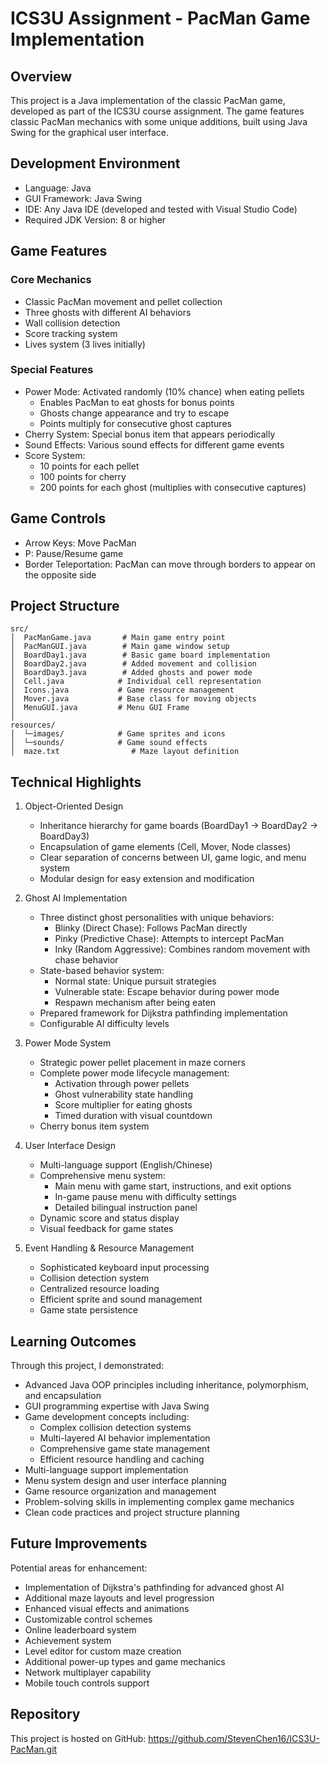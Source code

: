 # ICS3U Assignment - PacMan Game Implementation

## Overview

This project is a Java implementation of the classic PacMan game, developed as part of the ICS3U course assignment. The game features classic PacMan mechanics with some unique additions, built using Java Swing for the graphical user interface.

## Development Environment

- Language: Java
- GUI Framework: Java Swing
- IDE: Any Java IDE (developed and tested with Visual Studio Code)
- Required JDK Version: 8 or higher

## Game Features

### Core Mechanics
- Classic PacMan movement and pellet collection
- Three ghosts with different AI behaviors
- Wall collision detection
- Score tracking system
- Lives system (3 lives initially)

### Special Features
- Power Mode: Activated randomly (10% chance) when eating pellets
  - Enables PacMan to eat ghosts for bonus points
  - Ghosts change appearance and try to escape
  - Points multiply for consecutive ghost captures
- Cherry System: Special bonus item that appears periodically
- Sound Effects: Various sound effects for different game events
- Score System:
  - 10 points for each pellet
  - 100 points for cherry
  - 200 points for each ghost (multiplies with consecutive captures)

## Game Controls

- Arrow Keys: Move PacMan
- P: Pause/Resume game
- Border Teleportation: PacMan can move through borders to appear on the opposite side

## Project Structure

```
src/
│  PacManGame.java       # Main game entry point
│  PacManGUI.java        # Main game window setup
│  BoardDay1.java        # Basic game board implementation
│  BoardDay2.java        # Added movement and collision
│  BoardDay3.java        # Added ghosts and power mode
│  Cell.java            # Individual cell representation
│  Icons.java           # Game resource management
│  Mover.java           # Base class for moving objects
│  MenuGUI.java         # Menu GUI Frame
│
resources/
│  └─images/            # Game sprites and icons
│  └─sounds/            # Game sound effects
│  maze.txt                # Maze layout definition
```

## Technical Highlights

1. Object-Oriented Design
   - Inheritance hierarchy for game boards (BoardDay1 → BoardDay2 → BoardDay3)
   - Encapsulation of game elements (Cell, Mover, Node classes)
   - Clear separation of concerns between UI, game logic, and menu system
   - Modular design for easy extension and modification

2. Ghost AI Implementation
   - Three distinct ghost personalities with unique behaviors:
     * Blinky (Direct Chase): Follows PacMan directly
     * Pinky (Predictive Chase): Attempts to intercept PacMan
     * Inky (Random Aggressive): Combines random movement with chase behavior
   - State-based behavior system:
     * Normal state: Unique pursuit strategies
     * Vulnerable state: Escape behavior during power mode
     * Respawn mechanism after being eaten
   - Prepared framework for Dijkstra pathfinding implementation
   - Configurable AI difficulty levels

3. Power Mode System
   - Strategic power pellet placement in maze corners
   - Complete power mode lifecycle management:
     * Activation through power pellets
     * Ghost vulnerability state handling
     * Score multiplier for eating ghosts
     * Timed duration with visual countdown
   - Cherry bonus item system

4. User Interface Design
   - Multi-language support (English/Chinese)
   - Comprehensive menu system:
     * Main menu with game start, instructions, and exit options
     * In-game pause menu with difficulty settings
     * Detailed bilingual instruction panel
   - Dynamic score and status display
   - Visual feedback for game states

5. Event Handling & Resource Management
   - Sophisticated keyboard input processing
   - Collision detection system
   - Centralized resource loading
   - Efficient sprite and sound management
   - Game state persistence

## Learning Outcomes

Through this project, I demonstrated:
- Advanced Java OOP principles including inheritance, polymorphism, and encapsulation
- GUI programming expertise with Java Swing
- Game development concepts including:
  * Complex collision detection systems
  * Multi-layered AI behavior implementation
  * Comprehensive game state management
  * Efficient resource handling and caching
- Multi-language support implementation
- Menu system design and user interface planning
- Game resource organization and management
- Problem-solving skills in implementing complex game mechanics
- Clean code practices and project structure planning

## Future Improvements

Potential areas for enhancement:
- Implementation of Dijkstra's pathfinding for advanced ghost AI
- Additional maze layouts and level progression
- Enhanced visual effects and animations
- Customizable control schemes
- Online leaderboard system
- Achievement system
- Level editor for custom maze creation
- Additional power-up types and game mechanics
- Network multiplayer capability
- Mobile touch controls support

## Repository

This project is hosted on GitHub: https://github.com/StevenChen16/ICS3U-PacMan.git